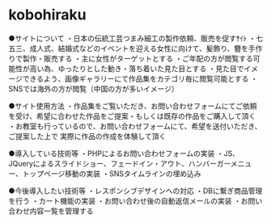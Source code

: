 # kobohiraku

●サイトについて
・日本の伝統工芸つまみ細工の製作依頼、販売を促すｻｲﾄ
・七五三、成人式、結婚式などのイベントを迎える女性に向けて、髪飾り、簪を手作りで製作・販売する
・主に女性がターゲットとする
・ご年配の方が閲覧する可能性が高い為、ゆったりとした動き・落ち着いた見た目とする
・見た目でイメージできるよう、画像ギャラリーにて作品集をカテゴリ毎に閲覧可能とする
・SNSでは海外の方が閲覧（中国の方が多いイメージ）

●サイト使用方法
・作品集をご覧いただき、お問い合わせフォームにてご依頼を受け、希望に合わせた作品をご提案・もしくは既存の作品をご購入して頂く
・お教室も行っているので、お問い合わせフォームにて、希望を送付いただき、ご提案した上で 実際に作品の作成を体験して頂く


●導入している技術等
・PHPによるお問い合わせフォームの実装
・JS、JQueryによるスライドショー、フェードイン・アウト、ハンバーガーメニュー、トップページ移動の実装
・SNSタイムラインの埋め込み

●今後導入したい技術等
・レスポンシブデザインへの対応
・DBに繋ぎ商品管理を行う
・カート機能の実装
・お問い合わせ後の自動返信メールの実装
・お問い合わせ内容一覧を管理する
